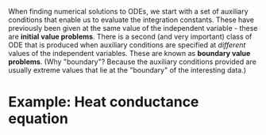 When finding numerical solutions to ODEs, we start with a set of auxiliary conditions that enable us to evaluate the integration constants. These have previously been given at the same value of the independent variable - these are **initial value problems**.
There is a second (and very important) class of ODE that is produced when auxiliary conditions are specified at *different* values of the independent variables. These are known as **boundary value problems**. (Why "boundary"? Because the auxiliary conditions provided are usually extreme values that lie at the "boundary" of the interesting data.)
# Example: Heat conductance equation